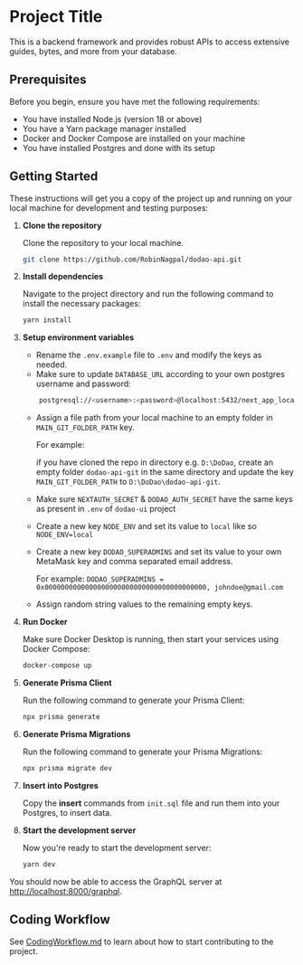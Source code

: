 # Project Title

This is a backend framework and provides robust APIs to access extensive guides, bytes, and more from your database.

## Prerequisites

Before you begin, ensure you have met the following requirements:

- You have installed Node.js (version 18 or above)
- You have a Yarn package manager installed
- Docker and Docker Compose are installed on your machine
- You have installed Postgres and done with its setup

## Getting Started

These instructions will get you a copy of the project up and running on your local machine for development and testing purposes:

1.  **Clone the repository**

    Clone the repository to your local machine.

    ```bash
    git clone https://github.com/RobinNagpal/dodao-api.git
    ```

2.  **Install dependencies**

    Navigate to the project directory and run the following command to install the necessary packages:

    ```bash
    yarn install
    ```

3.  **Setup environment variables**

    - Rename the `.env.example` file to `.env` and modify the keys as needed.
    - Make sure to update `DATABASE_URL` according to your own postgres username and password:

    ```bash
        postgresql://<username>:<password>@localhost:5432/next_app_localhost_db?sslmode=verify-full
    ```

    - Assign a file path from your local machine to an empty folder in `MAIN_GIT_FOLDER_PATH` key.

      For example:

      if you have cloned the repo in directory e.g. `D:\DoDao`, create an empty folder `dodao-api-git` in the same directory and update the key `MAIN_GIT_FOLDER_PATH` to `D:\DoDao\dodao-api-git`.

    - Make sure `NEXTAUTH_SECRET` & `DODAO_AUTH_SECRET` have the same keys as present in `.env` of `dodao-ui` project
    - Create a new key `NODE_ENV` and set its value to `local` like so `NODE_ENV=local`
    - Create a new key `DODAO_SUPERADMINS` and set its value to your own MetaMask key and comma separated email address.

      For example: `DODAO_SUPERADMINS = 0x0000000000000000000000000000000000000000, johndoe@gmail.com`

    - Assign random string values to the remaining empty keys.

4.  **Run Docker**

    Make sure Docker Desktop is running, then start your services using Docker Compose:

    ```bash
    docker-compose up
    ```

5.  **Generate Prisma Client**

    Run the following command to generate your Prisma Client:

    ```bash
    npx prisma generate
    ```

6.  **Generate Prisma Migrations**

    Run the following command to generate your Prisma Migrations:

    ```bash
    npx prisma migrate dev
    ```

7.  **Insert into Postgres**

    Copy the **insert** commands from `init.sql` file and run them into your Postgres, to insert data.

8.  **Start the development server**

    Now you're ready to start the development server:

    ```bash
    yarn dev
    ```

You should now be able to access the GraphQL server at [http://localhost:8000/graphql](http://localhost:8000/graphql).


## Coding Workflow
See [CodingWorkflow.md](./CodingWorkflow.md) to learn about how to start contributing to the project.
